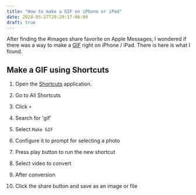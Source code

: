 ```yaml
---
title: "How to make a GIF on iPhone or iPad"
date: 2024-05-27T20:29:17-06:00
draft: true
---
```


After finding the #images share favorite on Apple Messages, I wondered if there was a way to make a [GIF](https://en.wikipedia.org/wiki/GIF) right on iPhone / iPad.
There is here is what I found.

## Make a GIF using Shortcuts 

1. Open the [Shortcuts](https://apps.apple.com/us/app/shortcuts/id915249334) application.

2. Go to All Shortcuts 

3. Click `+`

4. Search for 'gif'

5. Select `Make GIF`

6. Configure it to prompt for selecting a photo

7. Press play button to run the new shortcut

8. Select video to convert

9. After conversion

10. Click the share button and save as an image or file 